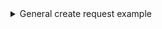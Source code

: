 
<!-- THIS IS NOT USED AT THE MOMENT BECAUSE IT ISN'T MATCHING THE SPEC FOR EPAYMENTS -->

<details>
<summary>General create request example</summary>
<div>

Here is an example HTTP POST:

[`POST:/epayment/v1/payments`](https://developer.vippsmobilepay.com/api/epayment#tag/CreatePayments/operation/createPayment)

With body:

   ```json
   {
      "amount":{
         "currency":"NOK",
         "value":6000
      },
      "customer":{
         "phoneNumber":4791234567
      },
      "paymentMethod":{
         "type":"WALLET"
      },
      "receiptInfo":{
         "orderLines": [
            {
               "name": "MobilePay socks",
               "id": "line_item_1",
               "totalAmount": 1000,
               "totalAmountExcludingTax": 800,
               "totalTaxAmount": 200,
               "taxPercentage": 25,
               "unitInfo": {
               "unitPrice": 400,
               "quantity": "2.5",
               "quantityUnit": "KG"
               },
               "discount": 0,
               "productUrl": "https://example.com/store/socks",
               "isReturn": false,
               "isShipping": false
            },
            {
               "name": "Vipps flip-flops",
               "id": "line_item_2",
               "totalAmount": 5000,
               "totalAmountExcludingTax": 4000,
               "totalTaxAmount": 1000,
               "taxPercentage": 25,
               "unitInfo": {
               "unitPrice": 2500,
               "quantity": "3",
               "quantityUnit": "PCS"
               },
               "discount": 2500,
               "productUrl": "https://example.com/store/flipflops",
               "isReturn": false,
               "isShipping": false
            }
         ],
         "bottomLine": {
            "currency": "NOK",
            "tipAmount": 0,
            "posId": "vipps_pos_122",
            "paymentSources": {
               "giftCard": 0,
               "card": 0,
               "voucher": 0,
               "cash": 0
            },
            "barcode": {
               "format": "CODE 39",
               "data": "SC0527013501 "
            },
            "receiptNumber": "0527013501"
         }
      },
      "reference":"acme-shop-123-order123abc",
      "paymentDescription": "Invoice# 424243, due date: 01 Jan 2025",
      "returnUrl":"https://example.com/redirect?orderId=1512202",
      "userFlow":"PUSH_MESSAGE",
      "expiresAt":"2023-09-15T00:00:00Z"
   }
   ```

To create a *payment request*, the following parameters can/must be used, depending on the scenario:

* `reference` - The `orderId` of the payment request.
* `expiresAt` - The expiration date for the payment. This is what separates the long living payment request from a regular payment.
* `userFlow`  - Must be `"PUSH_MESSAGE"` or `"QR"`.
* `paymentDescription` - Short description with relevant information about the payment request.
* `receiptInfo` (might be renamed)- Order Lines for the payment. The orderlines are the same as referenced in the [Order Management](https://developer.vippsmobilepay.com/docs/APIs/order-management-api) API. This **must** be present.
* `customer.phoneNumber` - The customer's phone number. This is optional, and will be used if the users phone number is known in advance.
* `scope` - This can be used to request the user to share their telephone number.

</div>
</details>
